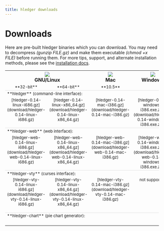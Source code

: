 ```yaml
---
title: hledger downloads
---
```


# Downloads

<style>
tr.heading td {
    border-top:thin solid #ddd;
}
td {
    vertical-align:top;
    font-size:small;
}
code {
    white-space:nowrap; 
}
</style>

Here are pre-built hledger binaries which you can download. You may need
to decompress *(gunzip FILE.gz)* and make them executable *(chmod +x
FILE)* before running them.  For more tips, support, and alternate
installation methods, please see the <a
href="../MANUAL.html#installing">installation docs</a>.
    
<table>
  <tr>
    <th width="34%" colspan=2><img src="../linux.png" /><br />GNU/Linux</th>
    <th width="33%"><img src="../mac.png" border=0 /><br />Mac</th>
    <th width="33%"><img src="../windows.png" border=0 /><br />Windows</th>
  </tr>
  <tr style="text-align:center; white-space:nowrap;">
    <td width="25%">**32-bit**</td>
    <td width="25%">**64-bit**</td>
    <td width="25%">**10.5**</td>
    <td width="25%"></td>
  </tr>

  <tr class="heading"><td colspan=4>**hledger** (command-line interface):</td></tr>
  <tr align="center">
    <td>
      [hledger-0.14-linux-i686.gz](download/hledger-0.14-linux-i686.gz)<br><br>
    </td>
    <td>
      [hledger-0.14-linux-x86_64.gz](download/hledger-0.14-linux-x86_64.gz)<br><br>
    </td>
    <td>
      [hledger-0.14-mac-i386.gz](download/hledger-0.14-mac-i386.gz)<br><br>
    </td>
    <td>
      [hledger-0.14-windows-i386.exe.zip](download/hledger-0.14-windows-i386.exe.zip)
    </td>
  </tr>

  <!-- <tr><td colspan=4>optional add-ons:</td></tr> -->
  <tr class="heading"><td colspan=4>**hledger-web** (web interface):</td></tr>
  <tr align="center">
    <td>
      [hledger-web-0.14-linux-i686.gz](download/hledger-web-0.14-linux-i686.gz)<br><br>
    </td>
    <td>
      [hledger-web-0.14-linux-x86_64.gz](download/hledger-web-0.14-linux-x86_64.gz)<br><br>
    </td>
    <td>
      [hledger-web-0.14-mac-i386.gz](download/hledger-web-0.14-mac-i386.gz)<br><br>
    </td>
    <td>
      [hledger-web-0.14-windows-i386.exe.zip](download/hledger-web-0.14-windows-i386.exe.zip)
    </td>
  </tr>

  <tr class="heading"><td colspan=4>**hledger-vty** (curses interface):</td></tr>
  <tr align="center">
    <td>
      [hledger-vty-0.14-linux-i686.gz](download/hledger-vty-0.14-linux-i686.gz)<br><br>
    </td>
    <td>
      [hledger-vty-0.14-linux-x86_64.gz](download/hledger-vty-0.14-linux-x86_64.gz)<br><br>
    </td>
    <td>
      [hledger-vty-0.14-mac-i386.gz](download/hledger-vty-0.14-mac-i386.gz)<br><br>
    </td>
    <td>
      not supported
    </td>
  </tr>
  <tr class="heading"><td colspan=4>**hledger-chart** (pie chart generator):</td></tr>
  <tr align="center">
    <td>
      <!-- [hledger-chart-0.14-linux-i686.gz](download/hledger-chart-0.14-linux-i686.gz)<br><br> -->
      &nbsp;
    </td>
    <td>
      <!-- [hledger-chart-0.14-linux-x86_64.gz](download/hledger-chart-0.14-linux-x86_64.gz)<br><br> -->
    </td>
    <td>
      <!-- [hledger-chart-0.14-mac-i386.gz](download/hledger-chart-0.14-mac-i386.gz)<br><br> -->
    </td>
    <td>
    </td>
  </tr>

  <!-- <tr> -->
  <!--   <td colspan=2> -->
  <!--     Open a terminal window and go to your browser's download directory, then:   -->
  <!--     `$ gunzip hledger-*86*`   -->
  <!--     `$ mv hledger-*86* hledger`   -->
  <!--     `$ chmod +x hledger`   -->
  <!--     `$ ./hledger`   -->
  <!--   </td> -->
  <!--   <td> -->
  <!--     Double-click the downloaded file to decompress it.   -->
  <!--     Rename the decompressed file to "hledger".   -->
  <!--     Open a terminal window and go to your browser's download directory, then:   -->
  <!--     `$ chmod +x hledger`   -->
  <!--     Run it:   -->
  <!--     `$ ./hledger` -->
  <!--   </td> -->
  <!--   <td> -->
  <!--     Unzip it to (eg) your desktop.   -->
  <!--     Double-click on the unzipped file to run the web interface (the default behaviour on windows).   -->
  <!--     A security dialog may pop up, where you can choose whether other machines -->
  <!--     may access your hledger web interface. -->
  <!--   </td> -->
  <!-- </tr> -->

</table>

